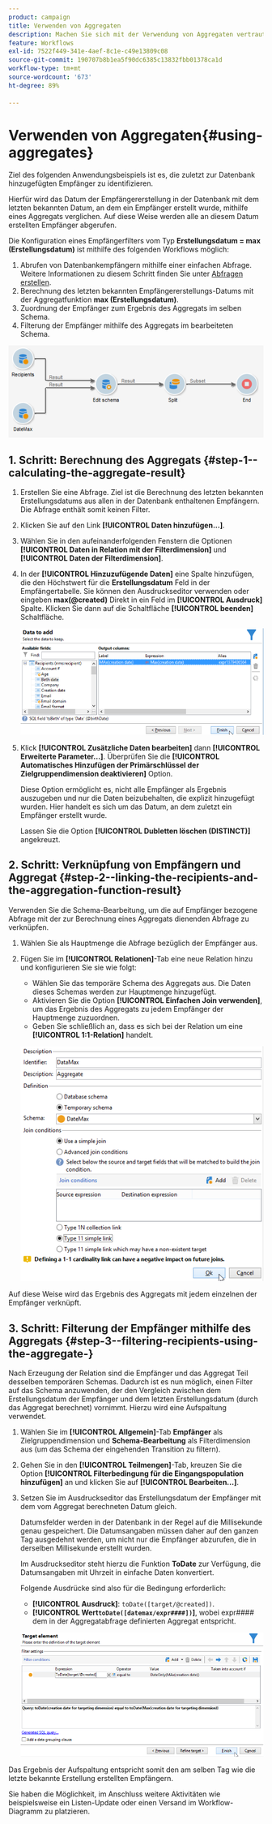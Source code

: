 ```yaml
---
product: campaign
title: Verwenden von Aggregaten
description: Machen Sie sich mit der Verwendung von Aggregaten vertraut
feature: Workflows
exl-id: 7522f449-341e-4aef-8c1e-c49e13809c08
source-git-commit: 190707b8b1ea5f90dc6385c13832fbb01378ca1d
workflow-type: tm+mt
source-wordcount: '673'
ht-degree: 89%

---
```


# Verwenden von Aggregaten{#using-aggregates}



Ziel des folgenden Anwendungsbeispiels ist es, die zuletzt zur Datenbank hinzugefügten Empfänger zu identifizieren.

Hierfür wird das Datum der Empfängererstellung in der Datenbank mit dem letzten bekannten Datum, an dem ein Empfänger erstellt wurde, mithilfe eines Aggregats verglichen. Auf diese Weise werden alle an diesem Datum erstellten Empfänger abgerufen.

Die Konfiguration eines Empfängerfilters vom Typ **Erstellungsdatum = max (Erstellungsdatum)** ist mithilfe des folgenden Workflows möglich:

1. Abrufen von Datenbankempfängern mithilfe einer einfachen Abfrage. Weitere Informationen zu diesem Schritt finden Sie unter [Abfragen erstellen](query.md#creating-a-query).
1. Berechnung des letzten bekannten Empfängererstellungs-Datums mit der Aggregatfunktion **max (Erstellungsdatum)**.
1. Zuordnung der Empfänger zum Ergebnis des Aggregats im selben Schema.
1. Filterung der Empfänger mithilfe des Aggregats im bearbeiteten Schema.

![](assets/datamanagement_usecase_1.png)

## 1. Schritt: Berechnung des Aggregats {#step-1--calculating-the-aggregate-result}

1. Erstellen Sie eine Abfrage. Ziel ist die Berechnung des letzten bekannten Erstellungsdatums aus allen in der Datenbank enthaltenen Empfängern. Die Abfrage enthält somit keinen Filter.
1. Klicken Sie auf den Link **[!UICONTROL Daten hinzufügen...]**.
1. Wählen Sie in den aufeinanderfolgenden Fenstern die Optionen **[!UICONTROL Daten in Relation mit der Filterdimension]** und **[!UICONTROL Daten der Filterdimension]**.
1. In der **[!UICONTROL Hinzuzufügende Daten]** eine Spalte hinzufügen, die den Höchstwert für die **Erstellungsdatum** Feld in der Empfängertabelle. Sie können den Ausdruckseditor verwenden oder eingeben **max(@created)** Direkt in ein Feld im **[!UICONTROL Ausdruck]** Spalte. Klicken Sie dann auf die Schaltfläche **[!UICONTROL beenden]** Schaltfläche.

   ![](assets/datamanagement_usecase_2.png)

1. Klick **[!UICONTROL Zusätzliche Daten bearbeiten]** dann **[!UICONTROL Erweiterte Parameter…]**. Überprüfen Sie die **[!UICONTROL Automatisches Hinzufügen der Primärschlüssel der Zielgruppendimension deaktivieren]** Option.

   Diese Option ermöglicht es, nicht alle Empfänger als Ergebnis auszugeben und nur die Daten beizubehalten, die explizit hinzugefügt wurden. Hier handelt es sich um das Datum, an dem zuletzt ein Empfänger erstellt wurde.

   Lassen Sie die Option **[!UICONTROL Dubletten löschen (DISTINCT)]** angekreuzt.

## 2. Schritt: Verknüpfung von Empfängern und Aggregat {#step-2--linking-the-recipients-and-the-aggregation-function-result}

Verwenden Sie die Schema-Bearbeitung, um die auf Empfänger bezogene Abfrage mit der zur Berechnung eines Aggregats dienenden Abfrage zu verknüpfen.

1. Wählen Sie als Hauptmenge die Abfrage bezüglich der Empfänger aus.
1. Fügen Sie im **[!UICONTROL Relationen]**-Tab eine neue Relation hinzu und konfigurieren Sie sie wie folgt:

   * Wählen Sie das temporäre Schema des Aggregats aus. Die Daten dieses Schemas werden zur Hauptmenge hinzugefügt.
   * Aktivieren Sie die Option **[!UICONTROL Einfachen Join verwenden]**, um das Ergebnis des Aggregats zu jedem Empfänger der Hauptmenge zuzuordnen.
   * Geben Sie schließlich an, dass es sich bei der Relation um eine **[!UICONTROL 1:1-Relation]** handelt.

   ![](assets/datamanagement_usecase_3.png)

Auf diese Weise wird das Ergebnis des Aggregats mit jedem einzelnen der Empfänger verknüpft.

## 3. Schritt: Filterung der Empfänger mithilfe des Aggregats  {#step-3--filtering-recipients-using-the-aggregate-}

Nach Erzeugung der Relation sind die Empfänger und das Aggregat Teil desselben temporären Schemas. Dadurch ist es nun möglich, einen Filter auf das Schema anzuwenden, der den Vergleich zwischen dem Erstellungsdatum der Empfänger und dem letzten Erstellungsdatum (durch das Aggregat berechnet) vornimmt. Hierzu wird eine Aufspaltung verwendet.

1. Wählen Sie im **[!UICONTROL Allgemein]**-Tab **Empfänger** als Zielgruppendimension und **Schema-Bearbeitung** als Filterdimension aus (um das Schema der eingehenden Transition zu filtern).
1. Gehen Sie in den **[!UICONTROL Teilmengen]**-Tab, kreuzen Sie die Option **[!UICONTROL Filterbedingung für die Eingangspopulation hinzufügen]** an und klicken Sie auf **[!UICONTROL Bearbeiten...]**.
1. Setzen Sie im Ausdruckseditor das Erstellungsdatum der Empfänger mit dem vom Aggregat berechneten Datum gleich.

   Datumsfelder werden in der Datenbank in der Regel auf die Millisekunde genau gespeichert. Die Datumsangaben müssen daher auf den ganzen Tag ausgedehnt werden, um nicht nur die Empfänger abzurufen, die in derselben Millisekunde erstellt wurden.

   Im Ausdruckseditor steht hierzu die Funktion **ToDate** zur Verfügung, die Datumsangaben mit Uhrzeit in einfache Daten konvertiert.

   Folgende Ausdrücke sind also für die Bedingung erforderlich:

   * **[!UICONTROL Ausdruck]**: `toDate([target/@created])`.
   * **[!UICONTROL Wert`toDate([datemax/expr####])`]**, wobei expr#### dem in der Aggregatabfrage definierten Aggregat entspricht.

   ![](assets/datamanagement_usecase_4.png)

Das Ergebnis der Aufspaltung entspricht somit den am selben Tag wie die letzte bekannte Erstellung erstellten Empfängern.

Sie haben die Möglichkeit, im Anschluss weitere Aktivitäten wie beispielsweise ein Listen-Update oder einen Versand im Workflow-Diagramm zu platzieren.
